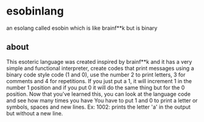 # esobinlang
an esolang called esobin which is like brainf**k but is binary

## about
This esoteric language was created inspired by brainf**k and it has a very simple and functional interpreter, create codes that print messages using a binary code style code (1 and 0), use the number 2 to print letters, 3 for comments and 4 for repetitions. If you just put a 1, it will increment 1 in the number 1 position and if you put 0 it will do the same thing but for the 0 position. Now that you've learned this, you can look at the language code and see how many times you have You have to put 1 and 0 to print a letter or symbols, spaces and new lines. Ex: 1002: prints the letter 'a' in the output but without a new line.
